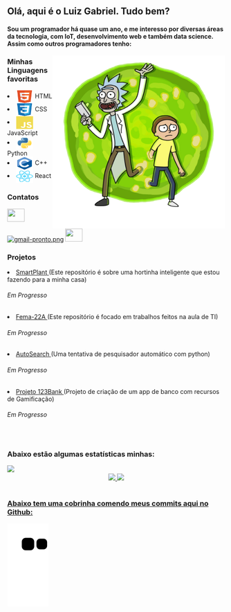 <h2>Olá, aqui é o Luiz Gabriel. Tudo bem?</h2>
<h4>Sou um programador há quase um ano, e me interesso por diversas áreas da tecnologia, com IoT, desenvolvimento web e também data science. Assim como outros programadores tenho:</h4>
<!--
 <img align="right" height="300" width="200" src="https://imgkub.com/images/2022/06/06/wp5812753-pronto.png">
-->
<img align="right" height="400" width="400" src="./rick-and-morty.png">
  <!--=======================================   LINGUAGENS   =======================================-->
<h3>Minhas Linguagens favoritas</h3>
  
  <li><img align="center" height="30" width="40" src="https://raw.githubusercontent.com/devicons/devicon/master/icons/html5/html5-original.svg"><label>    HTML</label></li>
  <li><img align="center" height="30" width="40" src="https://raw.githubusercontent.com/devicons/devicon/master/icons/css3/css3-original.svg"><label>    CSS</label></li>
 <li><img align="center" height="30" width="40" src="https://raw.githubusercontent.com/devicons/devicon/master/icons/javascript/javascript-plain.svg"><label>    JavaScript</label>
 <li><img align="center" height="30" width="40" src="https://github.com/devicons/devicon/blob/master/icons/python/python-original.svg"><label>    Python</label></li>
 <li><img align="center" height="30" width="40" src="https://raw.githubusercontent.com/devicons/devicon/master/icons/c/c-original.svg"><label>    C++</label></li>
 <li><img align="center" height="30" width="40" src="https://raw.githubusercontent.com/devicons/devicon/master/icons/react/react-original.svg"><label>    React</label></li>
  <!--<li><img align="center" height="30" width="40" src="https://raw.githubusercontent.com/devicons/devicon/master/icons/java/java-original.svg"><label>    Java</label></li>-->
 </div>
 <div>
 <!--=======================================   CONTATOS   =======================================-->
  <h3>Contatos</h3>
<a href="https://www.linkedin.com/in/luiz-gabriel-0aa256241/" target="_blank"><img height="30" width="40" src="https://raw.githubusercontent.com/rahuldkjain/github-profile-readme-generator/master/src/images/icons/Social/linked-in-alt.svg" target="_blank"></a>
<a href = "mailto:luizgabrielgrupe@gmail.com"><img height="48" width="48" src="https://imgkub.com/images/2022/06/22/gmail1.png" alt="gmail-pronto.png" target="_blank"></a>
<a href="https://instagram.com/luiz_gabriel_13" target="_blank"><img height="30" width="40" src="https://raw.githubusercontent.com/rahuldkjain/github-profile-readme-generator/master/src/images/icons/Social/instagram.svg" target="_blank"></a>
</div>

 <!--=======================================   PROJETOS   =======================================-->
<h3>Projetos</h3>
<li><a href="https://github.com/LuizGabe/SmartPlant">SmartPlant </a><label>(Este repositório é sobre uma hortinha inteligente que estou fazendo para a minha casa)<h6>Em Progresso</h6></label></li>
<li><a href="https://github.com/LuizGabe/Fema-22A">Fema-22A </a><label>(Este repositório é focado em trabalhos feitos na aula de TI)<h6>Em Progresso</h6></label></li>
<li><a href="https://github.com/LuizGabe/AutoSearchPython">AutoSearch </a><label>(Uma tentativa de pesquisador automático com python)<h6>Em Progresso</h6></label></li>
<li><a href="https://github.com/LuizGabe/Projeto-123Bank">Projeto 123Bank </a><label>(Projeto de criação de um app de banco com recursos de Gamificação)<h6>Em Progresso</h6></label></li>
<br>

 <!--=======================================   ESTATÍSTICAS   =======================================-->
<h3>Abaixo estão algumas estatísticas minhas:</h3>
<img src="https://komarev.com/ghpvc/?username=LuizGabe&label=Profile%20views&color=0e75b6&style=flat">
<br/>
<div align="center">
<a href="https://github.com/LuizGabe">
<img height="180em" src="https://github-readme-stats.vercel.app/api/top-langs/?username=LuizGabe&border_color=000000&layout=compact&langs_count=7&theme=algolia"/>
<img height="180em" src="https://github-readme-stats.vercel.app/api?username=LuizGabe&show_icons=true&theme=algolia&border_color=000000&include_all_commits=true&count_private=true"/>


</div>
 <br>
 <h3>Abaixo tem uma cobrinha comendo meus commits aqui no Github:</h3>
 
 ![Snake animation](https://github.com/LuizGabe/LuizGabe/blob/output/github-contribution-grid-snake.svg)
